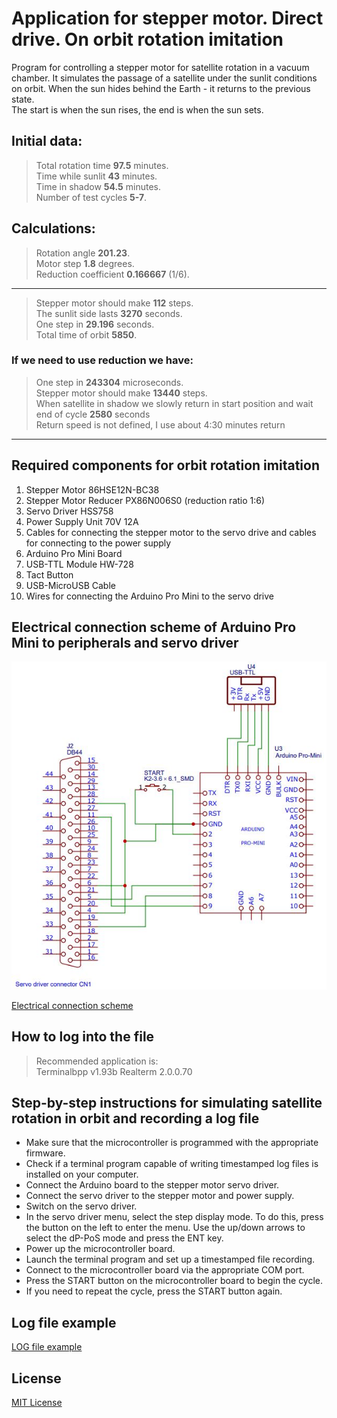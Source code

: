 
# Application for stepper motor. Direct drive. On orbit rotation imitation


Program for controlling a stepper motor for satellite rotation in a vacuum chamber.
It simulates the passage of a satellite under the sunlit conditions on orbit. When the sun hides behind the Earth - it returns to the previous state.   
The start is when the sun rises, the end is when the sun sets.   

## Initial data:

> Total rotation time **97.5** minutes.   
> Time while sunlit **43** minutes.   
> Time in shadow **54.5** minutes.   
> Number of test cycles **5-7**.   

## Calculations:

> Rotation angle **201.23**.   
> Motor step **1.8** degrees.   
> Reduction coefficient **0.166667** (1/6).   

***

> Stepper motor should make **112** steps.   
> The sunlit side lasts **3270** seconds.   
> One step in **29.196** seconds.   
> Total time of orbit **5850**.   

### If we need to use reduction we have:

> One step in **243304** microseconds.   
> Stepper motor should make **13440** steps.   
> When satellite in shadow we slowly return in start position and wait end of cycle **2580** seconds   
> Return speed is not defined, I use about 4:30 minutes return   

***

## Required components for orbit rotation imitation   

1. Stepper Motor 86HSE12N-BC38   
2. Stepper Motor Reducer PX86N006S0 (reduction ratio 1:6)   
3. Servo Driver HSS758   
4. Power Supply Unit 70V 12A   
5. Cables for connecting the stepper motor to the servo drive and cables for connecting to the power supply   
6. Arduino Pro Mini Board   
7. USB-TTL Module HW-728   
8. Tact Button   
9. USB-MicroUSB Cable   
10. Wires for connecting the Arduino Pro Mini to the servo drive   

## Electrical connection scheme of Arduino Pro Mini to peripherals and servo driver   

![Schematic electricity connections](/Schematic_OrbitImitatorRotation.JPG "Schematic electricity connections")   

[Electrical connection scheme](/Schematic_OrbitImitatorRotation.pdf)   

## How to log into the file   

> Recommended application is:   
> Terminalbpp v1.93b
> Realterm 2.0.0.70

## Step-by-step instructions for simulating satellite rotation in orbit and recording a log file   

- Make sure that the microcontroller is programmed with the appropriate firmware.   
- Check if a terminal program capable of writing timestamped log files is installed on your computer.   
- Connect the Arduino board to the stepper motor servo driver.   
- Connect the servo driver to the stepper motor and power supply.   
- Switch on the servo driver.   
- In the servo driver menu, select the step display mode. To do this, press the button on the left to enter the menu. Use the up/down arrows to select the dP-PoS mode and press the ENT key.   
- Power up the microcontroller board.   
- Launch the terminal program and set up a timestamped file recording.   
- Connect to the microcontroller board via the appropriate COM port.   
- Press the START button on the microcontroller board to begin the cycle.   
- If you need to repeat the cycle, press the START button again.   

## Log file example   

[LOG file example](/20230818122756.log)   

## License   

[MIT License](/LICENSE)   
